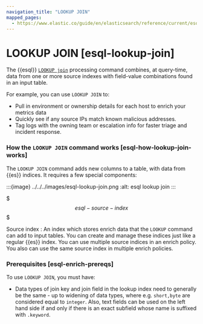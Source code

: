 ```yaml
---
navigation_title: "LOOKUP JOIN"
mapped_pages:
  - https://www.elastic.co/guide/en/elasticsearch/reference/current/esql-enrich-data.html
---
```


# LOOKUP JOIN [esql-lookup-join]

The {{esql}} [`LOOKUP join`](/reference/query-languages/esql/esql-commands.md#esql-lookup-index) processing command combines, at query-time, data from one or more source indexes with field-value combinations found in an input table.

For example, you can use `LOOKUP JOIN` to:

* Pull in environment or ownership details for each host to enrich your metrics data
* Quickly see if any source IPs match known malicious addresses.
* Tag logs with the owning team or escalation info for faster triage and incident response.


### How the `LOOKUP JOIN` command works [esql-how-lookup-join-works]

The `LOOKUP JOIN` command adds new columns to a table, with data from {{es}} indices. It requires a few special components:

:::{image} ../../../images/esql-lookup-join.png
:alt: esql lookup join
:::


$$$esql-source-index$$$

Source index
:   An index which stores enrich data that the `LOOKUP` command can add to input tables. You can create and manage these indices just like a regular {{es}} index. You can use multiple source indices in an enrich policy. You also can use the same source index in multiple enrich policies.


### Prerequisites [esql-enrich-prereqs]

To use `LOOKUP JOIN`, you must have:

* Data types of join key and join field in the lookup index need to generally be the same - up to widening of data types, where e.g. `short,byte` are considered equal to `integer`. Also, text fields can be used on the left hand side if and only if there is an exact subfield whose name is suffixed with `.keyword`.

